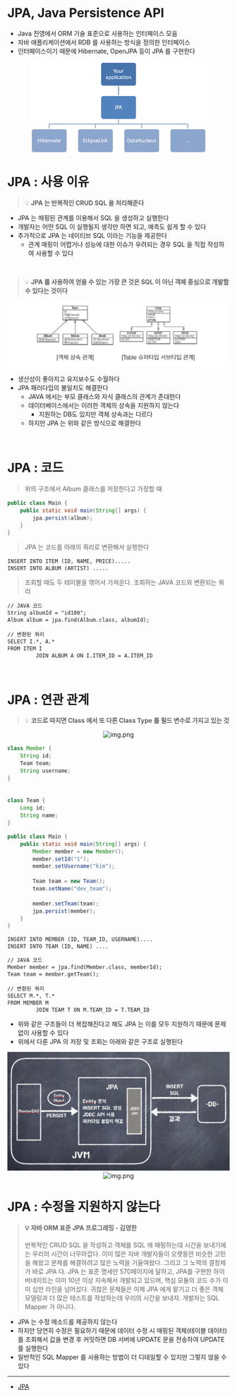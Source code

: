 # JPA, Java Persistence API

* Java 진영에서 ORM 기술 표준으로 사용하는 인터페이스 모음
* 자바 애플리케이션에서 RDB 를 사용하는 방식을 정의한 인터페이스
* 인터페이스이기 때문에 Hibernate, OpenJPA 등이 JPA 를 구현한다

<div align="center">

![img.png](../🔲%20Image%20🔲/Java/JPA-JPA%20인터페이스.png)

</div>

# JPA : 사용 이유

> 💡 **JPA 는 반복적인 CRUD SQL 을 처리해준다**

* JPA 는 매핑된 관계를 이용해서 SQL 을 생성하고 실행한다
* 개발자는 어떤 SQL 이 실행될지 생각만 하면 되고, 예측도 쉽게 할 수 있다
* 추가적으로 JPA 는 네이티브 SQL 이라는 기능을 제공한다
    * 관계 매핑이 어렵거나 성능에 대한 이슈가 우려되는 경우 SQL 을 직접 작성하여 사용할 수 있다

<br>

> 💡 **JPA 를 사용하여 얻을 수 있는 가장 큰 것은 SQL 이 아닌 객체 중심으로 개발할 수 있다는 것이다**

<div align="center">

![img.png](../🔲%20Image%20🔲/Java/JPA-Java%20ORM%20표준%20프로그래밍.png)

</div>

* 생산성이 좋아지고 유지보수도 수월하다
* JPA 패러다임의 불일치도 해결한다
    * JAVA 에서는 부모 클래스와 자식 클래스의 관계가 존대한다
    * 데이터베이스에서는 이러한 객체의 상속을 지원하지 않는다
        * 지원하는 DB도 있지만 객체 상속과는 다르다
    * 하지만 JPA 는 위와 같은 방식으로 해결한다

<br>

# JPA : 코드

> 위의 구조에서 Album 클래스를 저장한다고 가정할 때

```java
public class Main {
    public static void main(String[] args) {
        jpa.persist(album);
    }
}
```

> JPA 는 코드를 아래의 쿼리로 변환해서 실행한다

```mysql
INSERT INTO ITEM (ID, NAME, PRICE).....
INSERT INTO ALBUM (ARTIST) .....
```

> 조회할 때도 두 테이블을 엮어서 가져온다. 조회하는 JAVA 코드와 변환되는 쿼리

```mysql
// JAVA 코드
String albumId = "id100";
Album album = jpa.find(Album.class, albumId);

// 변환된 쿼리
SELECT I.*, A.*
FROM ITEM I
         JOIN ALBUM A ON I.ITEM_ID = A.ITEM_ID
```

<br>

# JPA : 연관 관계

> 💡 **코드로 따지면 Class 에서 또 다른 Class Type 를 필드 변수로 가지고 있는 것**

<div align="center">

![img.png](../🔲%20Image%20🔲/Java/JPA-연관관계.png)

</div>

```java
class Member {
    String id;
    Team team;
    String username;
}


class Team {
    Long id;
    String name;
}
```

```java
public class Main {
    public static void main(String[] args) {
        Member member = new Member();
        member.setId("1");
        member.setUsername("kim");

        Team team = new Team();
        team.setName("dev_team");

        member.setTeam(team);
        jpa.persist(member);
    }
}
```

```mysql
INSERT INTO MEMBER (ID, TEAM_ID, USERNAME)....
INSERT INTO TEAM (ID, NAME) ....
```

```mysql
// JAVA 코드
Member member = jpa.find(Member.class, memberId);
Team team = member.getTeam();

// 변환된 쿼리
SELECT M.*, T.*
FROM MEMBER M
         JOIN TEAM T ON M.TEAM_ID = T.TEAM_ID 
```

* 위와 같은 구조들이 더 복잡해진다고 해도 JPA 는 이를 모두 지원하기 때문에 문제 없이 사용할 수 있다
* 위에서 다룬 JPA 의 저장 및 조회는 아래와 같은 구조로 실행된다

<div align="center">

![img.png](../🔲%20Image%20🔲/Java/JPA-저장.png)
![img.png](../🔲%20Image%20🔲/Java/JPA-조회.png)

</div>

# JPA : 수정을 지원하지 않는다

> #### 💡 자바 ORM 표준 JPA 프로그래밍 - 김영한
> 반복적인 CRUD SQL 을 작성하고 객체를 SQL 에 매핑하는데 시간을 보내기에는 우리의 시간이 너무아깝다. 이미 많은 자바 개발자들이 오랫동안 비슷한 고민을 해왔고 문제를 해결하려고 많은 노력을 기울여왔다.
> 그리고 그 노력의 결정체가 바로 JPA 다. JPA 는 표준 명세만 570페이지에 달하고, JPA를 구현한 하이버네이트는 이미 10년 이상 지속해서 개발되고 있으며, 핵심 모듈의 코드 수가 이미 십만 라인을 넘어섰다.
> 귀찮은 문제들은 이제 JPA 에게 맡기고 더 좋은 객체 모델링과 더 많은 테스트를 작성하는데 우리의 시간을 보내자. 개발자는 SQL Mapper 가 아니다.

* JPA 는 수정 메소드를 제공하지 않는다
* 하지만 당연히 수정은 필요하기 때문에 데이터 수정 시 매핑된 객체(테이블 데이터)를 조회해서 값을 변경 후 커밋하면 DB 서버에 UPDATE 문을 전송하여 UPDATE 를 실행한다
* 일반적인 SQL Mapper 를 사용하는 방법이 더 디테일할 수 있지만 그렇지 않을 수 있다

- - -

* [JPA](https://dbjh.tistory.com/77)






